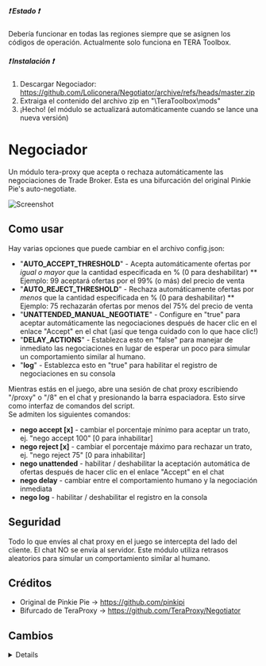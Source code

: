 ##### :heavy_exclamation_mark: Estado :heavy_exclamation_mark:
Debería funcionar en todas las regiones siempre que se asignen los códigos de operación. Actualmente solo funciona en TERA Toolbox.

##### :heavy_exclamation_mark: Instalación :heavy_exclamation_mark:
1) Descargar Negociador: https://github.com/Loliconera/Negotiator/archive/refs/heads/master.zip
2) Extraiga el contenido del archivo zip en "\TeraToolbox\mods"
3) ¡Hecho! (el módulo se actualizará automáticamente cuando se lance una nueva versión)

# Negociador
Un módulo tera-proxy que acepta o rechaza automáticamente las negociaciones de Trade Broker.
Esta es una bifurcación del original Pinkie Pie's auto-negotiate.

![Screenshot](https://i.imgur.com/uB74X4o.png)

## Como usar
Hay varias opciones que puede cambiar en el archivo config.json:  
  
* "**AUTO_ACCEPT_THRESHOLD**" - Acepta automáticamente ofertas por *igual o mayor que* la cantidad especificada en % (0 para deshabilitar)
** Ejemplo: 99 aceptará ofertas por el 99% (o más) del precio de venta
* "**AUTO_REJECT_THRESHOLD**" - Rechaza automáticamente ofertas por *menos* que la cantidad especificada en % (0 para deshabilitar)
** Ejemplo: 75 rechazarán ofertas por menos del 75% del precio de venta
* "**UNATTENDED_MANUAL_NEGOTIATE**" - Configure en "true" para aceptar automáticamente las negociaciones después de hacer clic en el enlace "Accept" en el chat (¡así que tenga cuidado con lo que hace clic!)
* "**DELAY_ACTIONS**" - Establezca esto en "false" para manejar de inmediato las negociaciones en lugar de esperar un poco para simular un comportamiento similar al humano.
* "**log**" - Establezca esto en "true" para habilitar el registro de negociaciones en su consola
  
Mientras estás en el juego, abre una sesión de chat proxy escribiendo "/proxy" o "/8" en el chat y presionando la barra espaciadora. 
Esto sirve como interfaz de comandos del script.  
Se admiten los siguientes comandos:  
  
* **nego accept [x]** - cambiar el porcentaje mínimo para aceptar un trato, ej. "nego accept 100" [0 para inhabilitar]
* **nego reject [x]** - cambiar el porcentaje máximo para rechazar un trato, ej. "nego reject 75" [0 para inhabilitar]
* **nego unattended** - habilitar / deshabilitar la aceptación automática de ofertas después de hacer clic en el enlace "Accept" en el chat
* **nego delay** - cambiar entre el comportamiento humano y la negociación inmediata
* **nego log** - habilitar / deshabilitar el registro en la consola

## Seguridad
Todo lo que envíes al chat proxy en el juego se intercepta del lado del cliente. El chat NO se envía al servidor.
Este módulo utiliza retrasos aleatorios para simular un comportamiento similar al humano.

## Créditos
- Original de Pinkie Pie -> https://github.com/pinkipi
- Bifurcado de TeraProxy -> https://github.com/TeraProxy/Negotiator

## Cambios
<details>

### 1.1.0
* [~] Ahora extrae cadenas directamente de los archivos del juego (¡el módulo SIEMPRE estará actualizado!)
* [-] Se eliminaron los archivos y el directorio de "cadenas", ya que ya no son necesarios
### 1.0.2
* [+] Aviso agregado sobre negociación exitosa
### 1.0.1
* [*] Se corrigió un error al cambiar el umbral de aceptación y rechazo en el juego.
### 1.0.0
* [*] Compatibilidad BigInt
* [+] Se agregó soporte de actualización automática en el proxy de Caali
* [+] Se agregó un registro de negociación opcional a la consola.
* [+] Comandos agregados dentro del juego
* [+] Se agregó visualización de los nombres y la cantidad de los artículos.
* [~] Configuración movida al archivo de configuración

</details>